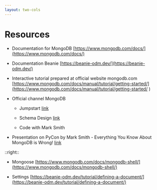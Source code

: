 ```yaml
---
layout: two-cols
---
```


# Resources

<v-clicks>

* Documentation for MongoDB [https://www.mongodb.com/docs/](https://www.mongodb.com/docs/)

* Documentation Beanie [https://beanie-odm.dev/](https://beanie-odm.dev/)

* Interactive tutorial prepared at official website mongodb.com [https://www.mongodb.com/docs/manual/tutorial/getting-started/](https://www.mongodb.com/docs/manual/tutorial/getting-started/ )

* Official channel MongoDB  
  * Jumpstart [link](https://www.youtube.com/watch?v=RGfFpQF0NpE&list=PL4RCxklHWZ9v2lcat4oEVGQhZg6r4IQGV )
  * Schema Design [link](https://www.youtube.com/watch?v=J1RRM53I3kc&list=PL4RCxklHWZ9tB00Sh2nMftVIBaVG_-bmY)

  * Code with Mark Smith
  
* Presentation on PyCon by Mark Smith - Everything You Know About MongoDB is Wrong! [link](https://www.youtube.com/watch?v=ISfzI7LTDL4) 

</v-clicks>

::right::

<v-clicks>

* Mongoose [https://www.mongodb.com/docs/mongodb-shell/](https://www.mongodb.com/docs/mongodb-shell/)

* Settings [https://beanie-odm.dev/tutorial/defining-a-document/](https://beanie-odm.dev/tutorial/defining-a-document/)
    






</v-clicks>

<!-- The MongoDB Shell, mongosh, is a JavaScript and Node.js REPL environment for interacting with MongoDB deployments in Atlas  , locally, or on another remote host. Use the MongoDB Shell to test queries and interact with the data in your MongoDB database.

If you would like more native approach in MongoDB 

* Good to check setting parameter is_root = True
[https://beanie-odm.dev/tutorial/inheritance/](https://beanie-odm.dev/tutorial/inheritance/)

-->